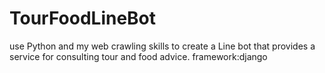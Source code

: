 # TourFoodLineBot
use Python and my web crawling skills to create a Line bot that provides a service for consulting tour and food advice.
framework:django
